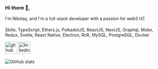 ### Hi there 👋,  
I'm Nikolay, and I'm a full-stack developer with a passion for web3 ⛓️Ξ

Skills: TypeScript, Ethers.js, PolkadotJS, ReactJS, NextJS, Graphql, Mobx, Redux, Svelte, React Native, Electron, RoR, MySQL, PostgreSQL, Docker


[<img src='https://cdn.jsdelivr.net/npm/simple-icons@3.0.1/icons/github.svg' alt='github' height='40'>](https://github.com/enemycnt)  [<img src='https://cdn.jsdelivr.net/npm/simple-icons@3.0.1/icons/linkedin.svg' alt='linkedin' height='40'>](https://www.linkedin.com/in/nikolay-topkaridi/)  

![GitHub stats](https://github-readme-stats.vercel.app/api?username=enemycnt&show_icons=true&hide_rank=true)  
